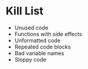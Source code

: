 Kill List
=========
* Unused code
* Functions with side effects
* Unformatted code
* Repeated code blocks
* Bad variable names
* Sloppy code
